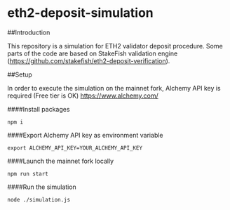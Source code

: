 # eth2-deposit-simulation

##Introduction

This repository is a simulation for ETH2 validator deposit procedure. Some parts of the code are based on StakeFish validation engine (https://github.com/stakefish/eth2-deposit-verification).

##Setup

In order to execute the simulation on the mainnet fork, Alchemy API key is required (Free tier is OK) https://www.alchemy.com/

####Install packages
```
npm i
```

####Export Alchemy API key as environment variable
```
export ALCHEMY_API_KEY=YOUR_ALCHEMY_API_KEY
```

####Launch the mainnet fork locally
```
npm run start
```

####Run the simulation
```
node ./simulation.js
```